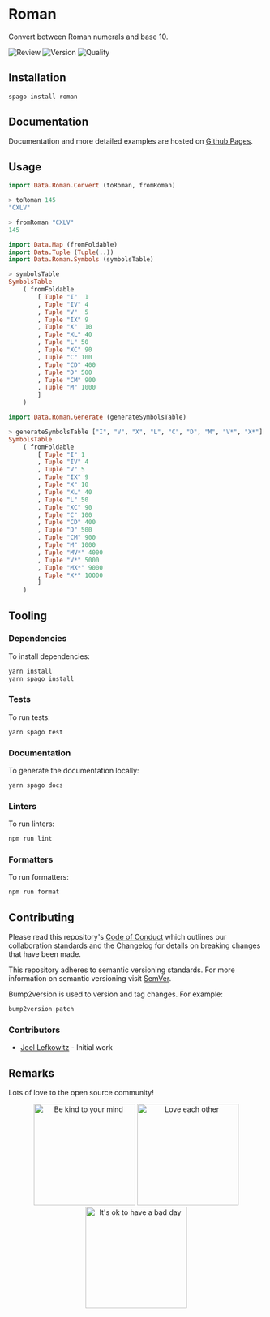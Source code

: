 # Roman

Convert between Roman numerals and base 10.

![Review](https://img.shields.io/github/actions/workflow/status/JoelLefkowitz/roman/review.yml)
![Version](https://pursuit.purescript.org/packages/purescript-roman/badge)
![Quality](https://img.shields.io/codacy/grade/ec61f81349714facb1a2d53d317c77d6)

## Installation

```bash
spago install roman
```

## Documentation

Documentation and more detailed examples are hosted on [Github Pages](https://joellefkowitz.github.io/roman).

## Usage

<!-- spellchecker: disable -->

```purs
import Data.Roman.Convert (toRoman, fromRoman)

> toRoman 145
"CXLV"

> fromRoman "CXLV"
145
```

<!-- spellchecker: enable -->

```purs
import Data.Map (fromFoldable)
import Data.Tuple (Tuple(..))
import Data.Roman.Symbols (symbolsTable)

> symbolsTable
SymbolsTable
    ( fromFoldable
        [ Tuple "I"  1
        , Tuple "IV" 4
        , Tuple "V"  5
        , Tuple "IX" 9
        , Tuple "X"  10
        , Tuple "XL" 40
        , Tuple "L" 50
        , Tuple "XC" 90
        , Tuple "C" 100
        , Tuple "CD" 400
        , Tuple "D" 500
        , Tuple "CM" 900
        , Tuple "M" 1000
        ]
    )
```

```purs
import Data.Roman.Generate (generateSymbolsTable)

> generateSymbolsTable ["I", "V", "X", "L", "C", "D", "M", "V*", "X*"]
SymbolsTable
    ( fromFoldable
        [ Tuple "I" 1
        , Tuple "IV" 4
        , Tuple "V" 5
        , Tuple "IX" 9
        , Tuple "X" 10
        , Tuple "XL" 40
        , Tuple "L" 50
        , Tuple "XC" 90
        , Tuple "C" 100
        , Tuple "CD" 400
        , Tuple "D" 500
        , Tuple "CM" 900
        , Tuple "M" 1000
        , Tuple "MV*" 4000
        , Tuple "V*" 5000
        , Tuple "MX*" 9000
        , Tuple "X*" 10000
        ]
    )
```

## Tooling

### Dependencies

To install dependencies:

```bash
yarn install
yarn spago install
```

### Tests

To run tests:

```bash
yarn spago test
```

### Documentation

To generate the documentation locally:

```bash
yarn spago docs
```

### Linters

To run linters:

```bash
npm run lint
```

### Formatters

To run formatters:

```bash
npm run format
```

## Contributing

Please read this repository's [Code of Conduct](CODE_OF_CONDUCT.md) which outlines our collaboration standards and the [Changelog](CHANGELOG.md) for details on breaking changes that have been made.

This repository adheres to semantic versioning standards. For more information on semantic versioning visit [SemVer](https://semver.org).

Bump2version is used to version and tag changes. For example:

```bash
bump2version patch
```

### Contributors

- [Joel Lefkowitz](https://github.com/joellefkowitz) - Initial work

## Remarks

Lots of love to the open source community!

<div align='center'>
    <img width=200 height=200 src='https://media.giphy.com/media/osAcIGTSyeovPq6Xph/giphy.gif' alt='Be kind to your mind' />
    <img width=200 height=200 src='https://media.giphy.com/media/KEAAbQ5clGWJwuJuZB/giphy.gif' alt='Love each other' />
    <img width=200 height=200 src='https://media.giphy.com/media/WRWykrFkxJA6JJuTvc/giphy.gif' alt="It's ok to have a bad day" />
</div>
